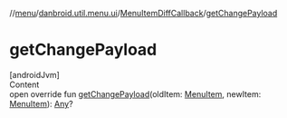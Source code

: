 //[menu](../../../index.md)/[danbroid.util.menu.ui](../index.md)/[MenuItemDiffCallback](index.md)/[getChangePayload](get-change-payload.md)



# getChangePayload  
[androidJvm]  
Content  
open override fun [getChangePayload](get-change-payload.md)(oldItem: [MenuItem](../../danbroid.util.menu/-menu-item/index.md), newItem: [MenuItem](../../danbroid.util.menu/-menu-item/index.md)): [Any](https://kotlinlang.org/api/latest/jvm/stdlib/kotlin/-any/index.html)?  



